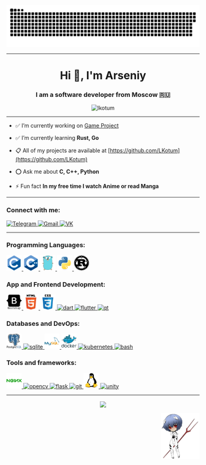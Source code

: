 ![Header](https://github.com/LKotum/LKotum/blob/main/assets/github-snake.svg)

---

<h1 align="center">Hi 👋, I'm Arseniy</h1>
<h3 align="center">I am a software developer from Moscow 🇷🇺</h3>

<p align="center">
	<img src="https://komarev.com/ghpvc/?username=lkotum&label=Profile%20views&color=0e75b6&style=flat" alt="lkotum"/>
</p>

---

- ✅ I’m currently working on [Game Project](https://github.com/BadWolf1st/Records-of-a-lost-dimension)

- ✅ I’m currently learning **Rust, Go**

- 📋 All of my projects are available at [https://github.com/LKotum](https://github.com/LKotum)

- ⭕️ Ask me about **C, C++, Python**

- ⚡ Fun fact **In my free time I watch Anime or read Manga**

---

<h3 align="left">Connect with me:</h3>
<p align="left">
<a href="https://t.me/MaxLaneDefault">
    <img src="https://img.shields.io/badge/Telegram-grey?style=for-the-badge&logo=telegram&logoColor=white" alt="Telegram"/>
</a>
<a href="https://mail.google.com/mail/?view=cm&fs=1&to=max.lanee.dev@gmail.com">
    <img src="https://img.shields.io/badge/Gmail-grey?style=for-the-badge&logo=gmail&logoColor=white" alt="Gmail"/>
</a>
<a href="https://vk.com/maxlane">
    <img src="https://img.shields.io/badge/VK-grey?style=for-the-badge&logo=vk&logoColor=white" alt="VK"/>
</a>
</p>

---
<div>
	<h3 align="left">Programming Languages:</h3>
	<p align="left">
		<a href="https://www.cprogramming.com/" target="_blank" rel="noreferrer">
			<img src="https://raw.githubusercontent.com/devicons/devicon/master/icons/c/c-original.svg" alt="c" width="40" height="40"/>
		</a>
		<a href="https://www.w3schools.com/cpp/" target="_blank" rel="noreferrer">
			<img src="https://raw.githubusercontent.com/devicons/devicon/master/icons/cplusplus/cplusplus-original.svg" alt="cplusplus" width="40" height="40"/>
		</a>
		<a href="https://golang.org" target="_blank" rel="noreferrer">
			<img src="https://raw.githubusercontent.com/devicons/devicon/master/icons/go/go-original.svg" alt="go" width="40" height="40"/>
		</a>
		<a href="https://www.python.org" target="_blank" rel="noreferrer">
			<img src="https://raw.githubusercontent.com/devicons/devicon/master/icons/python/python-original.svg" alt="python" width="40" height="40"/>
		</a>
		<a href="https://www.rust-lang.org" target="_blank" rel="noreferrer">
			<img src="https://raw.githubusercontent.com/devicons/devicon/master/icons/rust/rust-plain.svg" alt="rust" width="40" height="40"/>
		</a>
	</p>
	<h3 align="left">App and Frontend Development:</h3>
	<p align="left">
		<a href="https://getbootstrap.com" target="_blank" rel="noreferrer">
			<img src="https://raw.githubusercontent.com/devicons/devicon/master/icons/bootstrap/bootstrap-plain-wordmark.svg" alt="bootstrap" width="40" height="40"/>
		</a>
		<a href="https://www.w3.org/html/" target="_blank" rel="noreferrer">
			<img src="https://raw.githubusercontent.com/devicons/devicon/master/icons/html5/html5-original-wordmark.svg" alt="html5" width="40" height="40"/>
		</a>
			<a href="https://www.w3schools.com/css/" target="_blank" rel="noreferrer">
			<img src="https://raw.githubusercontent.com/devicons/devicon/master/icons/css3/css3-original-wordmark.svg" alt="css3" width="40" height="40"/>
		</a>
		<a href="https://dart.dev" target="_blank" rel="noreferrer">
			<img src="https://www.vectorlogo.zone/logos/dartlang/dartlang-icon.svg" alt="dart" width="40" height="40"/>
		</a>
		<a href="https://flutter.dev" target="_blank" rel="noreferrer">
			<img src="https://www.vectorlogo.zone/logos/flutterio/flutterio-icon.svg" alt="flutter" width="40" height="40"/>
		</a>
		<a href="https://www.qt.io/" target="_blank" rel="noreferrer">
			<img src="https://upload.wikimedia.org/wikipedia/commons/0/0b/Qt_logo_2016.svg" alt="qt" width="40" height="40"/>
		</a>
	</p>
	<h3 align="left">Databases and DevOps:</h3>
	<p align="left">
		<a href="https://www.postgresql.org" target="_blank" rel="noreferrer">
			<img src="https://raw.githubusercontent.com/devicons/devicon/master/icons/postgresql/postgresql-original-wordmark.svg" alt="postgresql" width="40" height="40"/>
		</a>
		<a href="https://www.sqlite.org/" target="_blank" rel="noreferrer">
			<img src="https://www.vectorlogo.zone/logos/sqlite/sqlite-icon.svg" alt="sqlite" width="40" height="40"/>
		</a>
		<a href="https://www.mysql.com/" target="_blank" rel="noreferrer">
			<img src="https://raw.githubusercontent.com/devicons/devicon/master/icons/mysql/mysql-original-wordmark.svg" alt="mysql" width="40" height="40"/>
		</a>
		<a href="https://www.docker.com/" target="_blank" rel="noreferrer">
			<img src="https://raw.githubusercontent.com/devicons/devicon/master/icons/docker/docker-original-wordmark.svg" alt="docker" width="40" height="40"/>
		</a>
		<a href="https://kubernetes.io" target="_blank" rel="noreferrer">
			<img src="https://www.vectorlogo.zone/logos/kubernetes/kubernetes-icon.svg" alt="kubernetes" width="40" height="40"/>
		</a>
		<a href="https://www.gnu.org/software/bash/" target="_blank" rel="noreferrer">
			<img src="https://www.vectorlogo.zone/logos/gnu_bash/gnu_bash-icon.svg" alt="bash" width="40" height="40"/>
		</a>
	</p>
	<h3 align="left">Tools and frameworks:</h3>
	<p align="left">
		<a href="https://www.nginx.com" target="_blank" rel="noreferrer">
			<img src="https://raw.githubusercontent.com/devicons/devicon/master/icons/nginx/nginx-original.svg" alt="nginx" width="40" height="40"/>
		</a>
		<a href="https://opencv.org/" target="_blank" rel="noreferrer">
			<img src="https://www.vectorlogo.zone/logos/opencv/opencv-icon.svg" alt="opencv" width="40" height="40"/>
		</a>
		<a href="https://flask.palletsprojects.com/" target="_blank" rel="noreferrer">
			<img src="https://www.vectorlogo.zone/logos/pocoo_flask/pocoo_flask-icon.svg" alt="flask" width="40" height="40"/>
		</a>
		<a href="https://git-scm.com/" target="_blank" rel="noreferrer">
			<img src="https://www.vectorlogo.zone/logos/git-scm/git-scm-icon.svg" alt="git" width="40" height="40"/>
		</a>
		<a href="https://www.linux.org/" target="_blank" rel="noreferrer">
			<img src="https://raw.githubusercontent.com/devicons/devicon/master/icons/linux/linux-original.svg" alt="linux" width="40" height="40"/>
		</a>
		<a href="https://unity.com/" target="_blank" rel="noreferrer">
			<img src="https://www.vectorlogo.zone/logos/unity3d/unity3d-icon.svg" alt="unity" width="40" height="40"/>
		</a>
	</p>
</div>

---

<p align="center">
	<img align="center" src="https://github-profile-summary-cards.vercel.app/api/cards/profile-details?username=lkotum&theme=apprentice"/>
</p>

<p align="center">
	<img align="right" src="https://github.com/LKotum/LKotum/blob/main/assets/BGD.png" width="100"/>
</p>
